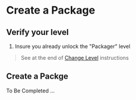 Create a Package
==

Verify your level
-
1. Insure you already unlock the "Packager" level
> See at the end of <a href="https://github.com/iPlumb3r/KeepLink/blob/master/4_Functions/ChangeLevel_EN.md">Change Level</a> instructions

Create a Packge
-

To Be Completed ...

